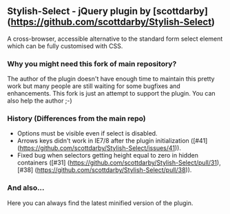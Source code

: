 ## Stylish-Select - jQuery plugin by [scottdarby] (https://github.com/scottdarby/Stylish-Select)

A cross-browser, accessible alternative to the standard form select element which can be fully customised with CSS.

### Why you might need this fork of main repository?

The author of the plugin doesn't have enough time to maintain this pretty work but many people are still waiting for some bugfixes and enhancements.
This fork is just an attempt to support the plugin. You can also help the author ;-)

### History (Differences from the main repo)

* Options must be visible even if select is disabled.
* Arrows keys didn't work in IE7/8 after the plugin initialization ([#41] (https://github.com/scottdarby/Stylish-Select/issues/41)).
* Fixed bug when selectors getting height equal to zero in hidden containers ([#31] (https://github.com/scottdarby/Stylish-Select/pull/31), [#38] (https://github.com/scottdarby/Stylish-Select/pull/38)).

### And also...

Here you can always find the latest minified version of the plugin.